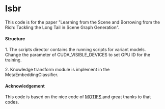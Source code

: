 # lsbr
This code is for the paper "Learning from the Scene and Borrowing from the Rich: Tackling the Long Tail in Scene Graph Generation".

<h4> Structure </h4>
   1. The scripts director contains the running scripts for variant models. Change the parameter of CUDA_VISIBLE_DEVICES to set  GPU ID for the training.<p>
   2. Knowledge transform module is implement in the MetaEmbeddingClassifier.

<h4>Acknowledgement </h4>
This code is based on the nice code of  <a href="https://github.com/rowanz/neural-motifs"> MOTIFS </a> and great thanks to that codes. 
